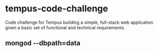 # tempus-code-challenge

Code challenge for Tempus building a simple, full-stack web application given a basic set of functional and technical requirements.


## mongod --dbpath=data
